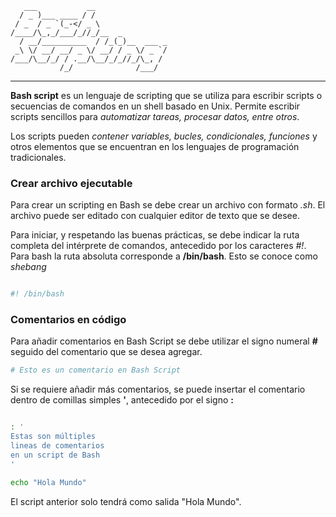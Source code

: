 	   ___           __                
	  / _ )___ ____ / /                
	 / _  / _ `(_-</ _ \               
	/____/\_,_/___/_//_/__  _          
	  / __/__________  / /_(_)__  ___ _
	 _\ \/ __/ __/ _ \/ __/ / _ \/ _ `/
	/___/\__/_/ / .__/\__/_/_//_/\_, / 
        	   /_/              /___/  

---
**Bash script** es un lenguaje de scripting que se utiliza para escribir scripts o secuencias 
de comandos en un shell basado en Unix. Permite escribir scripts sencillos para *automatizar tareas,
procesar datos, entre otros*. 

Los scripts pueden *contener variables, bucles, condicionales, funciones* y otros elementos que 
se encuentran en los lenguajes de programación tradicionales.

### Crear archivo ejecutable

Para crear un scripting en Bash se debe crear un archivo con formato *.sh*. El archivo puede 
ser editado con cualquier editor de texto que se desee.

Para iniciar, y respetando las buenas prácticas, se debe indicar la ruta completa del 
intérprete de comandos, antecedido por los caracteres *#!*. Para bash la ruta absoluta 
corresponde a **/bin/bash**. Esto se conoce como *shebang*

```bash

#! /bin/bash

```

### Comentarios en código   
        
Para añadir comentarios en Bash Script se debe utilizar el signo numeral **#** seguido del
comentario que se desea agregar.
        
```bash
# Esto es un comentario en Bash Script

```

Si se requiere añadir más comentarios, se puede insertar el comentario dentro de comillas
simples **'**, antecedido por el signo **:**

```bash

: '
Estas son múltiples
lineas de comentarios
en un script de Bash
'

echo "Hola Mundo"

```
El script anterior solo tendrá como salida "Hola Mundo".



